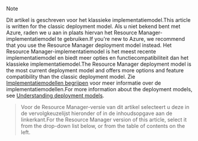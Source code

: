 > [!NOTE]
> <span data-ttu-id="0e014-101">Dit artikel is geschreven voor het klassieke implementatiemodel.</span><span class="sxs-lookup"><span data-stu-id="0e014-101">This article is written for the classic deployment model.</span></span> <span data-ttu-id="0e014-102">Als u niet bekend bent met Azure, raden we u aan in plaats hiervan het Resource Manager-implementatiemodel te gebruiken.</span><span class="sxs-lookup"><span data-stu-id="0e014-102">If you're new to Azure, we recommend that you use the Resource Manager deployment model instead.</span></span> <span data-ttu-id="0e014-103">Het Resource Manager-implementatiemodel is het meest recente implementatiemodel en biedt meer opties en functiecompatibiliteit dan het klassieke implementatiemodel.</span><span class="sxs-lookup"><span data-stu-id="0e014-103">The Resource Manager deployment model is the most current deployment model and offers more options and feature compatibility than the classic deployment model.</span></span> <span data-ttu-id="0e014-104">Zie [Implementatiemodellen begrijpen](../articles/resource-manager-deployment-model.md) voor meer informatie over de implementatiemodellen.</span><span class="sxs-lookup"><span data-stu-id="0e014-104">For more information about the deployment models, see [Understanding deployment models](../articles/resource-manager-deployment-model.md).</span></span>

> <span data-ttu-id="0e014-105">Voor de Resource Manager-versie van dit artikel selecteert u deze in de vervolgkeuzelijst hieronder of in de inhoudsopgave aan de linkerkant.</span><span class="sxs-lookup"><span data-stu-id="0e014-105">For the Resource Manager version of this article, select it from the drop-down list below, or from the table of contents on the left.</span></span>
>
>